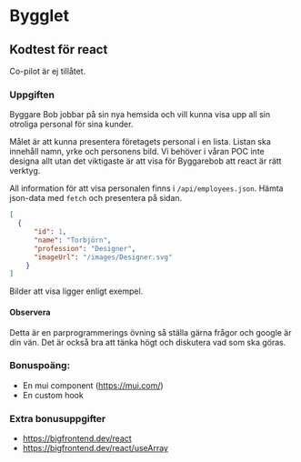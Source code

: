 # Bygglet

## Kodtest för react

Co-pilot är ej tillåtet.


### Uppgiften

Byggare Bob jobbar på sin nya hemsida och vill kunna visa upp all sin otroliga personal för sina kunder.

Målet är att kunna presentera företagets personal i en lista. Listan ska innehåll namn, yrke och personens bild.
Vi behöver i våran POC inte designa allt utan det viktigaste är att visa för Byggarebob att react är rätt verktyg.

All information för att visa personalen finns i `/api/employees.json`. Hämta json-data med `fetch` och presentera på sidan. 

```json
[
  {
      "id": 1,
      "name": "Torbjörn",
      "profession": "Designer",
      "imageUrl": "/images/Designer.svg"
    }
]
```

Bilder att visa ligger enligt exempel.

#### Observera
Detta är en parprogrammerings övning så ställa gärna frågor och google är din vän. Det är också bra att tänka högt och diskutera vad som ska göras.

### Bonuspoäng:
 - En mui component (https://mui.com/)
 - En custom hook

### Extra bonusuppgifter
 - https://bigfrontend.dev/react
 - https://bigfrontend.dev/react/useArray
